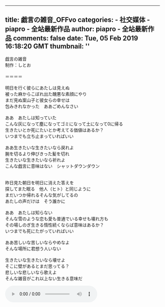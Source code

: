 
---
title: 戯言の雑音_OFFvo
categories: 
    - 社交媒体
    - piapro - 全站最新作品
author: piapro - 全站最新作品
comments: false
date: Tue, 05 Feb 2019 16:18:20 GMT
thumbnail: ''
---

<div>   
<p class="cd_dtl_cap">戯言の雑音<br>
制作：しとお<br>
<br>
＝＝＝＝<br>
<br>
明日を行く彼らにあたしは見えぬ<br>
被った麻からこぼれ出た醜悪な素顔にやり<br>
まだ見ぬ案山子と彼女らの幸せは<br>
包みきれなかった　ああごめんなさい<br>
<br>
ああ　あたしは知っていた<br>
こんな灰になって塵になってゴミになって土になって0に帰る<br>
生きたいとか死にたいとか考えてる価値はあるか？<br>
いつまでも立ち止まっていればいい<br>
<br>
ああ生きたいな生きたいなら戻れよ<br>
腕を切るより伸びきった髪を切れ<br>
生きたいな生きたいなら祈れよ<br>
こんな戯言に意味はない　シャットダウンダウン<br>
<br>
<br>
昨日見た朝日を明日に消えた答えを<br>
探してまた眠る　他人（ヒト）と同じように<br>
まだいつか帰れるそんな気がしてるの<br>
あたしの声だけは　そう誰かに<br>
<br>
ああ　あたしは知らない<br>
そんな雪のような恋も愛も普通でいる幸せも壊れ方も<br>
その場しのぎ生きる惰性続くならば意味はあるか？<br>
いつまでも死にたがっていればいい<br>
<br>
ああ苦しいな苦しいならやめなよ<br>
そんな場所に君想う人いない<br>
<br>
生きたいな生きたいなら壊せよ<br>
そこに壁があるとまだ思ってる？<br>
悲しいな悲しいなら歌えよ<br>
そんな雑音がこれ以上ない生きる意味だ</p><audio src="https://cdn.piapro.jp/mp3_a/6g/6gwagkyd7vikxy2s_20190205161820_audition.mp3" controls loop></audio>  
</div>
            